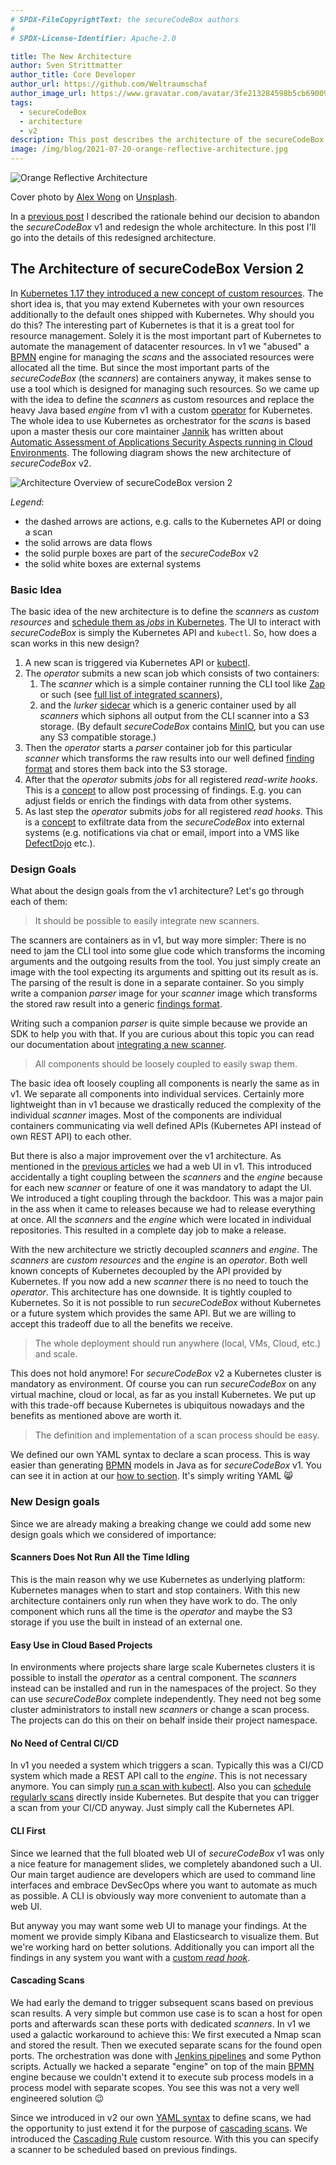 ```yaml
---
# SPDX-FileCopyrightText: the secureCodeBox authors
#
# SPDX-License-Identifier: Apache-2.0

title: The New Architecture
author: Sven Strittmatter
author_title: Core Developer
author_url: https://github.com/Weltraumschaf
author_image_url: https://www.gravatar.com/avatar/3fe213284598b5cb69009665902c77a1
tags:
  - secureCodeBox
  - architecture
  - v2
description: This post describes the architecture of the secureCodeBox v2.
image: /img/blog/2021-07-20-orange-reflective-architecture.jpg
---
```


![Orange Reflective Architecture](/img/blog/2021-07-20-orange-reflective-architecture.jpg)

Cover photo by [Alex Wong](https://unsplash.com/@killerfvith) on [Unsplash](https://unsplash.com/s/photos/architecture).

In a [previous post](/blog/2021/06/07/why-securecodebox-version-2) I described the rationale behind our decision to abandon the _secureCodeBox_ v1 and redesign the whole architecture. In this post I'll go into the details of this redesigned architecture.

<!--truncate-->

## The Architecture of secureCodeBox Version 2

In [Kubernetes 1.17 they introduced a new concept of custom resources](https://medium.com/velotio-perspectives/extending-kubernetes-apis-with-custom-resource-definitions-crds-139c99ed3477). The short idea is, that you may extend Kubernetes with your own resources additionally to the default ones shipped with Kubernetes. Why should you do this? The interesting part of Kubernetes is that it is a great tool for resource management. Solely it is the most important part of Kubernetes to automate the management of datacenter resources. In v1 we "abused" a [BPMN](https://en.wikipedia.org/wiki/Business_Process_Model_and_Notation) engine for managing the *scans* and the associated resources were allocated all the time. But since the most important parts of the *secureCodeBox* (the *scanners*) are containers anyway, it makes sense to use a tool which is designed for managing such resources. So we came up with the idea to define the *scanners* as custom resources and replace the heavy Java based *engine* from v1 with a custom [operator](https://kubernetes.io/docs/concepts/extend-kubernetes/operator/) for Kubernetes. The whole idea to use Kubernetes as orchestrator for the *scans* is based upon a master thesis our core maintainer [Jannik](https://github.com/J12934) has written about [Automatic Assessment of Applications Security Aspects running in Cloud Environments](https://files.hollenbach.dev/master-thesis-jannik-hollenbach.pdf). The following diagram shows the new architecture of *secureCodeBox* v2.

![Architecture Overview of secureCodeBox version 2](/img/blog/2021-07-20-architecture-v2.png)

*Legend*:

- the dashed arrows are actions, e.g. calls to the Kubernetes API or doing a scan
- the solid arrows are data flows
- the solid purple boxes are part of the *secureCodeBox* v2
- the solid white boxes are external systems

### Basic Idea

The basic idea of the new architecture is to define the *scanners* as *custom resources* and [schedule them as *jobs*  in Kubernetes](https://kubernetes.io/docs/concepts/scheduling-eviction/kube-scheduler/). The UI to interact with *secureCodeBox* is simply the Kubernetes API and `kubectl`. So, how does a scan works in this new design?

1. A new scan is triggered via Kubernetes API or [kubectl](/docs/getting-started/first-scans).
2. The *operator* submits a new scan job which consists of two containers:
   1. The *scanner* which is a simple container running the CLI tool like [Zap](https://www.zaproxy.org/) or such (see [full list of integrated scanners](/docs/scanners)),
   2. and the *lurker* [sidecar](https://medium.com/bb-tutorials-and-thoughts/kubernetes-learn-sidecar-container-pattern-6d8c21f873d) which is a generic container used by all *scanners* which siphons all output from the CLI scanner into a S3 storage. (By default *secureCodeBox* contains [MinIO](https://min.io/), but you can use any S3 compatible storage.)
3. Then the *operator* starts a *parser* container job for this particular *scanner* which transforms the raw results into our well defined [finding format](/docs/api/finding) and stores them back into the S3 storage.
4. After that the *operator* submits *jobs* for all registered *read-write hooks*. This is a [concept](/docs/architecture/architecture_decisions/adr_0002) to allow post processing of findings. E.g. you can adjust fields or enrich the findings with data from other systems.
5. As last step the *operator* submits *jobs* for all registered *read hooks*. This is a [concept](/docs/architecture/architecture_decisions/adr_0002) to exfiltrate data from the *secureCodeBox* into external systems (e.g. notifications via chat or email, import into a VMS like [DefectDojo](https://www.defectdojo.org/) etc.).

### Design Goals

What about the design goals from the v1 architecture? Let's go through each of them:

> It should be possible to easily integrate new scanners.

The scanners are containers as in v1, but way more simpler: There is no need to jam the CLI tool into some glue code which transforms the incoming arguments and the outgoing results from the tool. You just simply create an image with the tool expecting its arguments and spitting out its result as is. The parsing of the result is done in a separate container. So you simply write a companion *parser* image for your *scanner* image which transforms the stored raw result into a generic [findings format](/docs/api/finding).

Writing such a companion *parser* is quite simple because we provide an SDK to help you with that. If you are curious about this topic you can read our documentation about [integrating a new scanner](/docs/contributing/integrating-a-scanner).

> All components should be loosely coupled to easily swap them.

The basic idea oft loosely coupling all components is nearly the same as in v1. We separate all components into individual services. Certainly more lightweight than in v1 because we drastically reduced the complexity of the individual *scanner* images. Most of the components are individual containers communicating via well defined APIs (Kubernetes API instead of own REST API) to each other.

But there is also a major improvement over the v1 architecture. As mentioned in the [previous articles](/blog/2021/06/07/why-securecodebox-version-2) we had a web UI in v1. This introduced accidentally a tight coupling between the *scanners* and the *engine* because for each new *scanner* or feature of one it was mandatory to adapt the UI. We introduced a tight coupling through the backdoor. This was a major pain in the ass when it came to releases because we had to release everything at once. All the *scanners* and the *engine* which were located in individual repositories. This resulted in a complete day job to make a release.

With the new architecture we strictly decoupled *scanners* and *engine*. The *scanners* are *custom resources* and the *engine* is an *operator*. Both well known concepts of Kubernetes decoupled by the API provided by Kubernetes. If you now add a new *scanner* there is no need to touch the *operator*. This architecture has one downside. It is tightly coupled to Kubernetes. So it is not possible to run *secureCodeBox* without Kubernetes or a future system which provides the same API. But we are willing to accept this tradeoff due to all the benefits we receive.

> The whole deployment should run anywhere (local, VMs, Cloud, etc.) and scale.

This does not hold anymore! For *secureCodeBox* v2 a Kubernetes cluster is mandatory as environment. Of course you can run *secureCodeBox* on any virtual machine, cloud or local, as far as you install Kubernetes. We put up with this trade-off because Kubernetes is ubiquitous nowadays and the benefits as mentioned above are worth it.

> The definition and implementation of a scan process should be easy.

We defined our own YAML syntax to declare a scan process. This is way easier than generating [BPMN](https://en.wikipedia.org/wiki/Business_Process_Model_and_Notation) models in Java as for *secureCodeBox* v1. You can see it in action at our [how to section](/docs/how-tos). It's simply writing YAML :smile_cat:

### New Design goals

Since we are already making a breaking change we could add some new design goals which we considered of importance:

#### Scanners Does Not Run All the Time Idling

This is the main reason why we use Kubernetes as underlying platform: Kubernetes manages when to start and stop containers. With this new architecture containers only run when they have work to do. The only component which runs all the time is the *operator* and maybe the S3 storage if you use the built in instead of an external one.

#### Easy Use in Cloud Based Projects

In environments where projects share large scale Kubernetes clusters it is possible to install the *operator* as a central component. The *scanners* instead can be installed and run in the namespaces of the project. So they can use *secureCodeBox* complete independently. They need not beg some cluster administrators to install new *scanners* or change a scan process. The projects can do this on their on behalf inside their project namespace.

#### No Need of Central CI/CD

In v1 you needed a system which triggers a scan. Typically this was a CI/CD system which made a REST API call to the *engine*. This is not necessary anymore. You can simply [run a scan with kubectl](/docs/getting-started/first-scans). Also you can [schedule regularly scans](/docs/how-tos/automatically-repeating-scans) directly inside Kubernetes. But despite that you can trigger a scan from your CI/CD anyway. Just simply call the Kubernetes API.

#### CLI First

Since we learned that the full bloated web UI of *secureCodeBox* v1 was only a nice feature for management slides, we completely abandoned such a UI. Our main target audience are developers which are used to command line interfaces and embrace DevSecOps where you want to automate as much as possible. A CLI is obviously way more convenient to automate than a web UI.

But anyway you may want some web UI to manage your findings. At the moment we provide simply Kibana and Elasticsearch to visualize them. But we're working hard on better solutions. Additionally you can import all the findings in any system you want with a [custom *read hook*](/docs/architecture/architecture_decisions/adr_0002).

#### Cascading Scans

We had early the demand to trigger subsequent scans based on previous scan results. A very simple but common use case is to scan a host for open ports and afterwards scan these ports with dedicated *scanners*. In v1 we used a galactic workaround to achieve this: We first executed a Nmap scan and stored the result. Then we executed separate scans for the found open ports. The orchestration was done with [Jenkins pipelines](https://www.jenkins.io/doc/book/pipeline/) and some Python scripts. Actually we hacked a separate "engine" on top of the main [BPMN](https://en.wikipedia.org/wiki/Business_Process_Model_and_Notation) engine because we couldn't extend it to execute sub process models in a process model with separate scopes. You see this was not a very well engineered solution :wink:

Since we introduced in v2 our own [YAML syntax](/docs/how-tos) to define scans,  we had the opportunity to just extend it for the purpose of [cascading scans](/docs/architecture/architecture_decisions/adr_0002). We introduced the [Cascading Rule](/docs/api/crds/cascading-rule) custom resource. With this you can specify a scanner to be scheduled based on previous findings.
